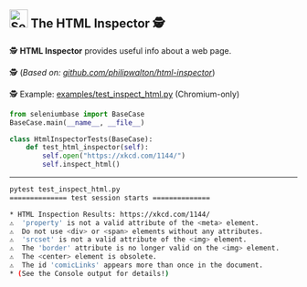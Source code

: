 <!-- SeleniumBase Docs -->

## [<img src="https://seleniumbase.github.io/img/logo6.png" title="SeleniumBase" width="32">](https://github.com/seleniumbase/SeleniumBase/) The HTML Inspector 🕵️

🕵️ <b>HTML Inspector</b> provides useful info about a web page.

🕵️ (<i>Based on: [github.com/philipwalton/html-inspector](https://github.com/philipwalton/html-inspector)</i>)

🕵️ Example: [examples/test_inspect_html.py](https://github.com/seleniumbase/SeleniumBase/blob/master/examples/test_inspect_html.py) (Chromium-only)

```python
from seleniumbase import BaseCase
BaseCase.main(__name__, __file__)

class HtmlInspectorTests(BaseCase):
    def test_html_inspector(self):
        self.open("https://xkcd.com/1144/")
        self.inspect_html()
```

--------

```bash
pytest test_inspect_html.py
============== test session starts ==============

* HTML Inspection Results: https://xkcd.com/1144/
⚠️  'property' is not a valid attribute of the <meta> element.
⚠️  Do not use <div> or <span> elements without any attributes.
⚠️  'srcset' is not a valid attribute of the <img> element.
⚠️  The 'border' attribute is no longer valid on the <img> element.
⚠️  The <center> element is obsolete.
⚠️  The id 'comicLinks' appears more than once in the document.
* (See the Console output for details!)
```
